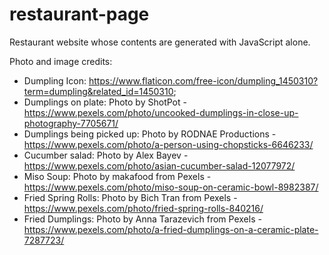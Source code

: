 # restaurant-page

Restaurant website whose contents are generated with JavaScript alone.

Photo and image credits:
- Dumpling Icon: https://www.flaticon.com/free-icon/dumpling_1450310?term=dumpling&related_id=1450310;
- Dumplings on plate: Photo by ShotPot - https://www.pexels.com/photo/uncooked-dumplings-in-close-up-photography-7705671/
- Dumplings being picked up: Photo by RODNAE Productions - https://www.pexels.com/photo/a-person-using-chopsticks-6646233/
- Cucumber salad: Photo by Alex Bayev - https://www.pexels.com/photo/asian-cucumber-salad-12077972/
- Miso Soup: Photo by makafood from Pexels - https://www.pexels.com/photo/miso-soup-on-ceramic-bowl-8982387/
- Fried Spring Rolls: Photo by Bich Tran from Pexels - https://www.pexels.com/photo/fried-spring-rolls-840216/
- Fried Dumplings: Photo by Anna Tarazevich from Pexels - https://www.pexels.com/photo/a-fried-dumplings-on-a-ceramic-plate-7287723/